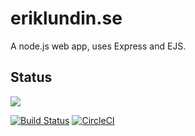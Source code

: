 # eriklundin.se

A node.js web app, uses Express and EJS.

## Status


![](https://img.shields.io/uptimerobot/status/m781624710-2cb5b7ef30c1a552f3e34ede.svg)

[![Build Status](https://travis-ci.com/wa1/eriklundin.se.svg?branch=master)](https://travis-ci.com/wa1/eriklundin.se)
[![CircleCI](https://circleci.com/gh/wa1/eriklundin.se/tree/master.svg?style=svg)](https://circleci.com/gh/wa1/eriklundin.se/tree/master)
